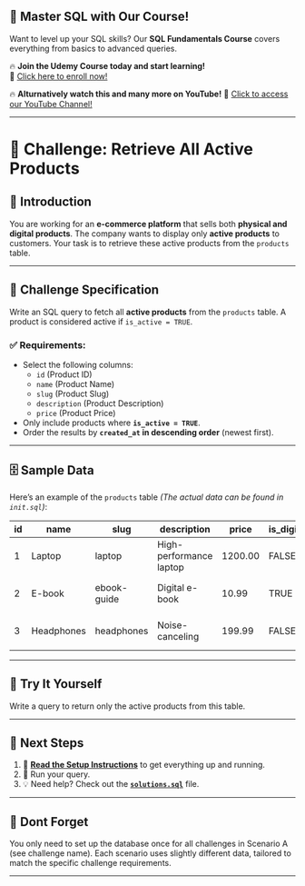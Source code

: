 ## 🚀 Master SQL with Our Course!  
Want to level up your SQL skills? Our **SQL Fundamentals Course** covers everything from basics to advanced queries.  

🔥 **Join the Udemy Course today and start learning!**  
📌 [Click here to enroll now!](https://www.udemy.com/course/sql-fundamentals-postgresql/?referralCode=3ADAD1B84D5002E61B22)  

🔥 **Alturnatively watch this and many more on YouTube!**
📌 [Click to access our YouTube Channel!](https://www.youtube.com/veryacademy)  

---

# 🚀 Challenge: Retrieve All Active Products  

## 📖 Introduction  
You are working for an **e-commerce platform** that sells both **physical and digital products**. The company wants to display only **active products** to customers. Your task is to retrieve these active products from the `products` table.  

---

## 🎯 Challenge Specification  
Write an SQL query to fetch all **active products** from the `products` table. A product is considered active if `is_active = TRUE`.  

### ✅ Requirements:  
- Select the following columns:  
  - `id` (Product ID)  
  - `name` (Product Name)  
  - `slug` (Product Slug)  
  - `description` (Product Description)  
  - `price` (Product Price)  
- Only include products where **`is_active = TRUE`**.  
- Order the results by **`created_at` in descending order** (newest first).  

---

## 🗄️ Sample Data  
Here’s an example of the `products` table _(The actual data can be found in `init.sql`)_:  

| id | name        | slug        | description             | price  | is_digital | is_active | created_at          |  
|----|------------|------------|-------------------------|--------|------------|-----------|---------------------|  
| 1  | Laptop     | laptop     | High-performance laptop | 1200.00 | FALSE      | TRUE      | 2024-03-20 10:30:00 |  
| 2  | E-book     | ebook-guide | Digital e-book         | 10.99  | TRUE       | FALSE     | 2024-02-10 09:00:00 |  
| 3  | Headphones | headphones | Noise-canceling        | 199.99 | FALSE      | TRUE      | 2024-03-18 14:15:00 |  

---

## 🤔 Try It Yourself  
Write a query to return only the active products from this table.  

---

## 🔗 Next Steps  
1. 📌 **[Read the Setup Instructions](setup.md)** to get everything up and running.  
2. 📝 Run your query.  
3. 💡 Need help? Check out the **[`solutions.sql`](solutions.sql)** file.  

---

## 📌 Dont Forget  
You only need to set up the database once for all challenges in Scenario A (see challenge name). Each scenario uses slightly different data, tailored to match the specific challenge requirements.  

---